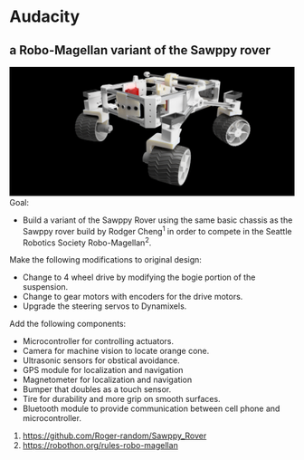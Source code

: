 # Audacity
## a Robo-Magellan variant of the Sawppy rover
![Audacity](/Images/Audacity.png?raw=true "Audacity")
Goal:

+ Build a variant of the Sawppy Rover using the same basic chassis as the Sawppy rover build by Rodger Cheng<sup>1</sup> in order to compete in the Seattle Robotics Society Robo-Magellan<sup>2</sup>.

Make the following modifications to original design:

+ Change to 4 wheel drive by modifying the bogie portion of the suspension.
+ Change to gear motors with encoders for the drive motors.
+ Upgrade the steering servos to Dynamixels.

Add the following components:
+ Microcontroller for controlling actuators.
+ Camera for machine vision to locate orange cone.
+ Ultrasonic sensors for obstical avoidance.
+ GPS module for localization and navigation
+ Magnetometer for localization and navigation
+ Bumper that doubles as a touch sensor.
+ Tire for durability and more grip on smooth surfaces.
+ Bluetooth module to provide communication between cell phone and microcontroller.

1. https://github.com/Roger-random/Sawppy_Rover
2. https://robothon.org/rules-robo-magellan
